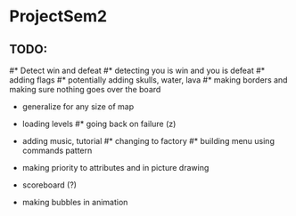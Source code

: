 # ProjectSem2


## TODO:
#* Detect win and defeat
#* detecting you is win and you is defeat
#* adding flags
#* potentially adding skulls, water, lava
#* making borders and making sure nothing goes over the board
* generalize for any size of map
* loading levels
#* going back on failure (z)
* adding music, tutorial
#* changing to factory
#* building menu using commands pattern
* making priority to attributes and in picture drawing

* scoreboard (?)
* making bubbles in animation
